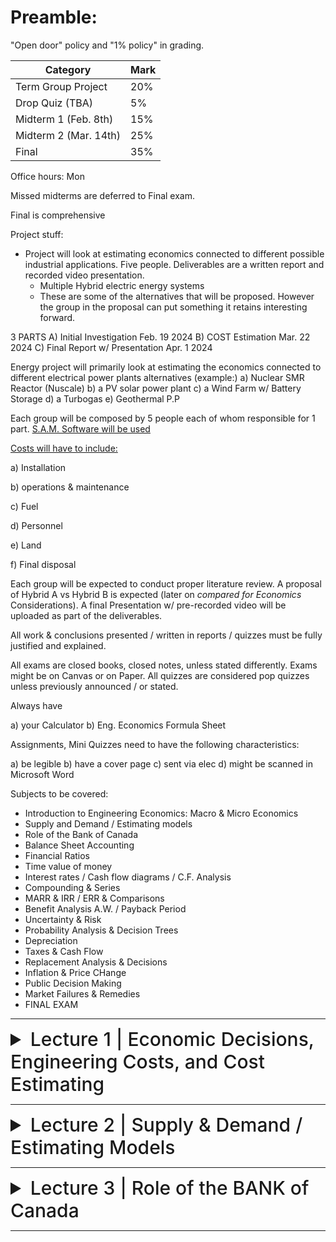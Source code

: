 # Preamble:

"Open door" policy and "1% policy" in grading.

| Category                     | Mark   |
|------------------------------|--------|
| Term Group Project           | 20%    |
| Drop Quiz (TBA)              | 5%     |
| Midterm 1 (Feb. 8th)         | 15%    |
| Midterm 2 (Mar. 14th)        | 25%    |
| Final                        | 35%    |

Office hours: Mon

Missed midterms are deferred to Final exam.

Final is comprehensive

Project stuff:

- Project will look at estimating economics connected to different possible industrial applications. Five people. Deliverables are a written report and recorded video presentation.
  - Multiple Hybrid electric energy systems
  - These are some of the alternatives that will be proposed. However the group in the proposal can put something it retains interesting forward.
 
3 PARTS
A) Initial Investigation Feb. 19 2024
B) COST Estimation Mar. 22 2024
C) Final Report w/ Presentation Apr. 1 2024

Energy project will primarily look at estimating the economics connected to different electrical power plants alternatives (example:)
a) Nuclear SMR Reactor (Nuscale)
b) a PV solar power plant
c) a Wind Farm w/ Battery Storage
d) a Turbogas
e) Geothermal P.P

Each group will be composed by 5 people each of whom responsible for 1 part. [S.A.M. Software will be used](https://sam.nrel.gov/)

<ins>Costs will have to include:</ins>

a) Installation

b) operations & maintenance

c) Fuel

d) Personnel

e) Land

f) Final disposal

Each group will be expected to conduct proper literature review. A proposal of Hybrid A vs Hybrid B is expected (later on *compared for Economics* Considerations). A final Presentation w/ pre-recorded video will be uploaded as part of the deliverables.

All work & conclusions presented / written in reports / quizzes must be fully justified and explained.

All exams are closed books, closed notes, unless stated differently. Exams might be on Canvas or on Paper. All quizzes are considered pop quizzes unless previously announced / or stated.

Always have

a) your Calculator
b) Eng. Economics Formula Sheet

Assignments, Mini Quizzes need to have the following characteristics:

a) be legible
b) have a cover page
c) sent via elec
d) might be scanned in Microsoft Word

Subjects to be covered:

- Introduction to Engineering Economics: Macro & Micro Economics
- Supply and Demand / Estimating models
- Role of the Bank of Canada
- Balance Sheet Accounting
- Financial Ratios
- Time value of money
- Interest rates / Cash flow diagrams / C.F. Analysis
- Compounding & Series
- MARR & IRR / ERR & Comparisons
- Benefit Analysis A.W. / Payback Period
- Uncertainty & Risk
- Probability Analysis & Decision Trees
- Depreciation
- Taxes & Cash Flow
- Replacement Analysis & Decisions
- Inflation & Price CHange
- Public Decision Making
- Market Failures & Remedies
- FINAL EXAM

---

<details>
  <summary style="font-size: 30px; font-weight: 500; cursor: pointer;">Lecture 1 | Economic Decisions, Engineering Costs, and Cost Estimating</summary>

# Intro to Engineering Economics

What is Engineering Economics?

- Base for Engineering Economy Decisions
- Time Value of Money / Cash Flows / Financial Accounting / Replacement Decisions
- Taxes / Capital Costs
- Public Sector Decision Making

Selected levelized costs of electricity and levelized avoided costs of electricity... double bar graph of some kind, measures costs divided by production (todo: include images)

Engineering economy is a collection of techniques simplifying comparisons of alternatives on an economic basis. it is NOT a method or process for determining what the alternatives are, engineering economics only begins *after the alternatives have been identified*.

Engineering economic analysis is able to answer financial questions of varying caliber.
While economics is the sole criterion for selecting best alternatives, real-world decisions usually include other factors in the decision-making process.

# Frequent Engineering Economics (E.E.) Questions

- Why do the project at all? Is there a need for the project? (necessity)
- Why do it now? Can it be delayed? Can we afford it now? (urgency/affordability)
- Why do it this way? Is this the best alternative? Is there a better solution? (optimality/methodology)
- Will the project pay back? Will we run a loss or make a profit? (profitability)


### How do we determine which project is worth spending X amount of money?
In building a nuclear-powered, gas-fired, or coal-fired power plant compared to a wind farm;

Factors include safety, air pollution, public acceptance, water demand, waste disposal, global warming, etc. are considered in identifying the best alternative.

Many techniques exist (VIKOR, AHP, TOPSIS) that evaluate different aspects and use optimization techniques.

### Home Applications


### Mobile Users

| Wireless  | Mobile | Typical applications|
|-|-|-|
|  No | No  | Desktop computers in offices|
|  No | Yes | A notebook computer used in a hotel room|
| Yes | No  | Networks in unwired buildings|
| Yes | Yes | Store inventory with a handheld computer|

### Social Issues


# Network Hardware:

</details>

---

<details>
  <summary style="font-size: 30px; font-weight: 500; cursor: pointer;">Lecture 2 | Supply & Demand / Estimating Models</summary>


</details>

---

<details>
  <summary style="font-size: 30px; font-weight: 500; cursor: pointer;">Lecture 3 | Role of the BANK of Canada</summary>


</details>

---
